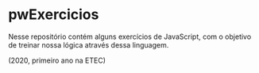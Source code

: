 # pwExercicios
Nesse repositório contém alguns exercícios de JavaScript, com o objetivo de treinar nossa lógica através dessa linguagem.

(2020, primeiro ano na ETEC)
